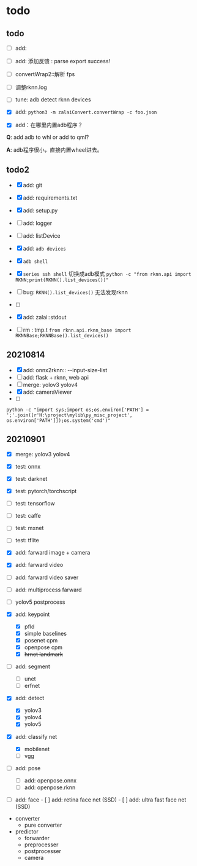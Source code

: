 # todo

## todo

- [ ] add: 
- [ ] add: 添加反馈 : parse export success!
- [ ] convertWrap2::解析 fps
- [ ] 调整rknn.log
- [ ] tune: adb detect rknn devices
- [x] add: `python3 -m zalaiConvert.convertWrap -c foo.json`
- [x] add：在哪里内置adb程序？


**Q**: add adb to whl or add to qml?

**A**: adb程序很小，直接内置wheel进去。


## todo2

- [x] add: git
- [x] add: requirements.txt
- [x] add: setup.py
- [ ] add: logger
- [ ] add: listDevice
- [x] add: `adb devices` 
- [x] `adb shell`
- [x] `series ssh shell` 切换成adb模式
` python -c "from rknn.api import RKNN;print(RKNN().list_devices())" `
- [ ] bug: `RKNN().list_devices()` 无法发现rknn
- [ ] 
- [x] add: zalai::stdout
- [ ] rm : tmp.t
`from rknn.api.rknn_base import RKNNBase;RKNNBase().list_devices()`


## 20210814 
- [x] add: onnx2rknn:: --input-size-list
- [ ] add: flask + rknn, web api
- [ ] merge: yolov3 yolov4
- [x] add: cameraViewer
- [ ] 


```
python -c "import sys;import os;os.environ['PATH'] = ';'.join([r'H:\project\mylib\py_misc_project', os.environ['PATH']]);os.system('cmd')"          
```

## 20210901

- [x] merge: yolov3 yolov4
- [x] test: onnx
- [x] test: darknet
- [x] test: pytorch/torchscript
- [ ] test: tensorflow
- [ ] test: caffe
- [ ] test: mxnet
- [ ] test: tflite

- [x] add: farward image + camera
- [x] add: farward video
- [ ] add: farward video saver
- [ ] add: multiprocess farward
- [ ] yolov5 postprocess


- [x] add: keypoint
    - [x] pfld
    - [x] simple baselines
    - [x] posenet cpm
    - [x] openpose cpm
    - [x] ~~hrnet landmark~~
- [ ] add: segment
    - [ ] unet
    - [ ] erfnet
- [x] add: detect
    - [x] yolov3
    - [x] yolov4
    - [x] yolov5
- [x] add: classify net
    - [x] mobilenet
    - [ ] vgg
- [ ] add: pose 
    - [ ] add: openpose.onnx
    - [ ] add: openpose.rknn
- [ ] add: face
      - [ ] add: retina face net (SSD)
      - [ ] add: ultra fast face net (SSD)


- converter
	- pure converter
- predictor
	- forwarder
	- preprocesser
	- postprocesser
    - camera